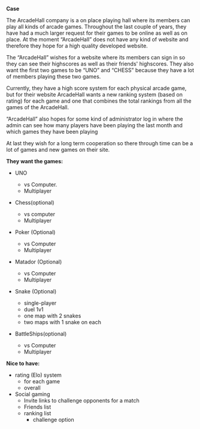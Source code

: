 **Case**

The ArcadeHall company is a on place playing hall where its members can play all kinds of arcade games. Throughout the last couple of years, they have had a much larger request for their games to be online as well as on place.
At the moment “ArcadeHall” does not have any kind of website and therefore they hope for a high quality developed website.

The “ArcadeHall” wishes for a website where its members can sign in so they can see their highscores as well as their friends' highscores. They also want the first two games to be “UNO” and “CHESS” because they have a lot of members playing these two games.

Currently, they have a high score system for each physical arcade game, but for their website ArcadeHall wants a new ranking system (based on rating) for each game and one that combines the total rankings from all the games of the ArcadeHall.

“ArcadeHall” also hopes for some kind of administrator log in where the admin can see how many players have been playing the last month and which games they have been playing

At last they wish for a long term cooperation so there through time can be a lot of games and new games on their site.


**They want the games:**

- UNO
  * vs Computer.
  * Multiplayer

- Chess(optional)
  * vs computer
  * Multiplayer

- Poker (Optional)
  * vs Computer
  * Multiplayer

- Matador (Optional)
  * vs Computer
  * Multiplayer

- Snake (Optional)
  * single-player
  * duel 1v1
  * one map with 2 snakes
  * two maps with 1 snake on each

- BattleShips(optional)
  * vs Computer
  * Multiplayer



**Nice to have:**

- rating (Elo) system
  * for each game
  * overall
- Social gaming
  * Invite links to challenge opponents for a match
  * Friends list
  * ranking list
    * challenge option



